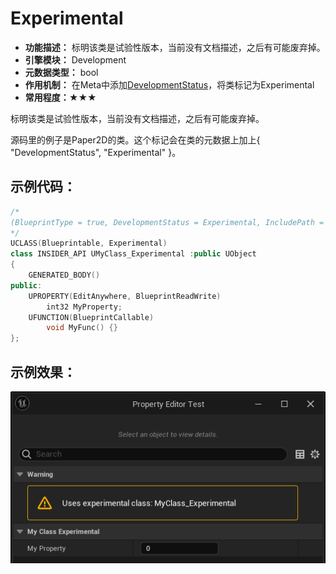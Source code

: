 # Experimental

- **功能描述：**  标明该类是试验性版本，当前没有文档描述，之后有可能废弃掉。
- **引擎模块：** Development
- **元数据类型：** bool
- **作用机制：** 在Meta中添加[DevelopmentStatus](../../../../Meta/Development/DevelopmentStatus.md)，将类标记为Experimental
- **常用程度：★★★**

标明该类是试验性版本，当前没有文档描述，之后有可能废弃掉。

源码里的例子是Paper2D的类。这个标记会在类的元数据上加上{ "DevelopmentStatus", "Experimental" }。

## 示例代码：

```cpp
/*
(BlueprintType = true, DevelopmentStatus = Experimental, IncludePath = Class/Display/MyClass_Deprecated.h, IsBlueprintBase = true, ModuleRelativePath = Class/Display/MyClass_Deprecated.h)
*/
UCLASS(Blueprintable, Experimental)
class INSIDER_API UMyClass_Experimental :public UObject
{
	GENERATED_BODY()
public:
	UPROPERTY(EditAnywhere, BlueprintReadWrite)
		int32 MyProperty;
	UFUNCTION(BlueprintCallable)
		void MyFunc() {}
};
```

## 示例效果：

![Untitled](Untitled.png)